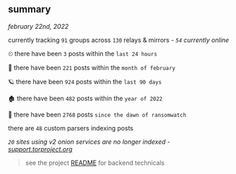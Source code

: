 
## summary
_february 22nd, 2022_

currently tracking `91` groups across `130` relays & mirrors - _`54` currently online_

⏲ there have been `3` posts within the `last 24 hours`

🦈 there have been `221` posts within the `month of february`

🪐 there have been `924` posts within the `last 90 days`

🏚 there have been `482` posts within the `year of 2022`

🦕 there have been `2768` posts `since the dawn of ransomwatch`

there are `48` custom parsers indexing posts

_`20` sites using v2 onion services are no longer indexed - [support.torproject.org](https://support.torproject.org/onionservices/v2-deprecation/)_

> see the project [README](https://github.com/thetanz/ransomwatch#ransomwatch--) for backend technicals
